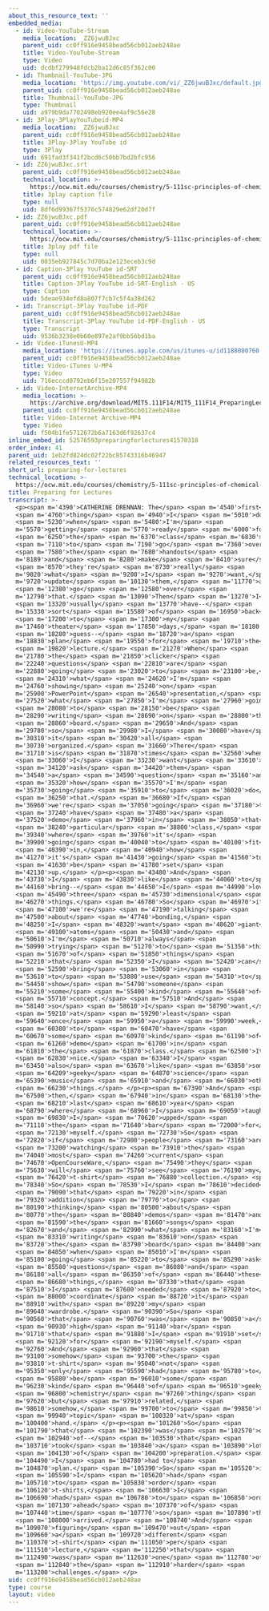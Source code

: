 ```yaml
---
about_this_resource_text: ''
embedded_media:
  - id: Video-YouTube-Stream
    media_location: _ZZ6jwuBJxc
    parent_uid: cc0ff916e9458bead56cb012aeb248ae
    title: Video-YouTube-Stream
    type: Video
    uid: dcdbf279948fdcb2ba12d6c85f362c00
  - id: Thumbnail-YouTube-JPG
    media_location: 'https://img.youtube.com/vi/_ZZ6jwuBJxc/default.jpg'
    parent_uid: cc0ff916e9458bead56cb012aeb248ae
    title: Thumbnail-YouTube-JPG
    type: Thumbnail
    uid: a979b9da7702498eb920ee4af9c56e28
  - id: 3Play-3PlayYouTubeid-MP4
    media_location: _ZZ6jwuBJxc
    parent_uid: cc0ff916e9458bead56cb012aeb248ae
    title: 3Play-3Play YouTube id
    type: 3Play
    uid: 691fad3f341f2bcd6c50bb7bd2bfc956
  - id: ZZ6jwuBJxc.srt
    parent_uid: cc0ff916e9458bead56cb012aeb248ae
    technical_location: >-
      https://ocw.mit.edu/courses/chemistry/5-111sc-principles-of-chemical-science-fall-2014/instructor-insights/preparing-for-lectures/ZZ6jwuBJxc.srt
    title: 3play caption file
    type: null
    uid: 8df6d99367f5376c574829e62df20d7f
  - id: ZZ6jwuBJxc.pdf
    parent_uid: cc0ff916e9458bead56cb012aeb248ae
    technical_location: >-
      https://ocw.mit.edu/courses/chemistry/5-111sc-principles-of-chemical-science-fall-2014/instructor-insights/preparing-for-lectures/ZZ6jwuBJxc.pdf
    title: 3play pdf file
    type: null
    uid: 0035eb927845c7d70ba2e123eceb3c9d
  - id: Caption-3Play YouTube id-SRT
    parent_uid: cc0ff916e9458bead56cb012aeb248ae
    title: Caption-3Play YouTube id-SRT-English - US
    type: Caption
    uid: 5deae934efd8a807f7cb7c5f4a38d262
  - id: Transcript-3Play YouTube id-PDF
    parent_uid: cc0ff916e9458bead56cb012aeb248ae
    title: Transcript-3Play YouTube id-PDF-English - US
    type: Transcript
    uid: 9536b3238e0b60e897e2af9bb56bd1ba
  - id: Video-iTunesU-MP4
    media_location: 'https://itunes.apple.com/us/itunes-u/id1188080760'
    parent_uid: cc0ff916e9458bead56cb012aeb248ae
    title: Video-iTunes U-MP4
    type: Video
    uid: 716ecccd0792eb6f15e207557f94982b
  - id: Video-InternetArchive-MP4
    media_location: >-
      https://archive.org/download/MIT5.111F14/MIT5_111F14_PreparingLectures_300k.mp4
    parent_uid: cc0ff916e9458bead56cb012aeb248ae
    title: Video-Internet Archive-MP4
    type: Video
    uid: f504b1fe5712672b6a7163d6f92637c4
inline_embed_id: 52576593preparingforlectures41570318
order_index: 41
parent_uid: 1eb2fd824dc02f22bc85743316b46947
related_resources_text: ''
short_url: preparing-for-lectures
technical_location: >-
  https://ocw.mit.edu/courses/chemistry/5-111sc-principles-of-chemical-science-fall-2014/instructor-insights/preparing-for-lectures
title: Preparing for Lectures
transcript: >-
  <p><span m='4390'>CATHERINE DRENNAN: The</span> <span m='4540'>first</span>
  <span m='4760'>thing</span> <span m='4940'>I</span> <span m='5010'>do</span>
  <span m='5230'>when</span> <span m='5480'>I'm</span> <span
  m='5570'>getting</span> <span m='5770'>ready</span> <span m='6000'>for</span>
  <span m='6250'>the</span> <span m='6370'>class</span> <span m='6830'>is</span>
  <span m='7110'>to</span> <span m='7190'>go</span> <span m='7360'>over</span>
  <span m='7580'>the</span> <span m='7680'>handouts</span> <span
  m='8189'>and</span> <span m='8280'>make</span> <span m='8410'>sure</span>
  <span m='8570'>they're</span> <span m='8730'>really</span> <span
  m='9020'>what</span> <span m='9200'>I</span> <span m='9270'>want,</span> <span
  m='9720'>update</span> <span m='10130'>them,</span> <span m='11770'>and</span>
  <span m='12380'>go</span> <span m='12580'>over</span> <span
  m='12790'>that.</span> <span m='13090'>Then</span> <span m='13270'>I</span>
  <span m='13320'>usually</span> <span m='13770'>have--</span> <span
  m='15330'>sort</span> <span m='15580'>of</span> <span m='16950'>back</span>
  <span m='17200'>to</span> <span m='17300'>my</span> <span
  m='17460'>theater</span> <span m='17850'>days,</span> <span m='18180'>I</span>
  <span m='18280'>guess--</span> <span m='18720'>a</span> <span
  m='18830'>plan</span> <span m='19550'>for</span> <span m='19710'>the</span>
  <span m='19820'>lecture.</span> <span m='21270'>When</span> <span
  m='21780'>the</span> <span m='21850'>clicker</span> <span
  m='22240'>questions</span> <span m='22810'>are</span> <span
  m='22880'>going</span> <span m='23020'>to</span> <span m='23100'>be,</span>
  <span m='24310'>what</span> <span m='24620'>I'm</span> <span
  m='24760'>showing</span> <span m='25240'>on</span> <span
  m='25900'>PowerPoint</span> <span m='26540'>presentation,</span> <span
  m='27520'>what</span> <span m='27850'>I'm</span> <span m='27960'>going</span>
  <span m='28080'>to</span> <span m='28150'>be</span> <span
  m='28290'>writing</span> <span m='28690'>on</span> <span m='28800'>the</span>
  <span m='28860'>board.</span> <span m='29650'>And</span> <span
  m='29780'>so</span> <span m='29980'>I</span> <span m='30080'>have</span> <span
  m='30310'>it</span> <span m='30420'>all</span> <span
  m='30730'>organized.</span> <span m='31660'>There</span> <span
  m='31710'>is</span> <span m='31870'>times</span> <span m='32560'>when</span>
  <span m='33060'>I</span> <span m='33230'>want</span> <span m='33610'>to</span>
  <span m='34120'>ask</span> <span m='34420'>them</span> <span
  m='34540'>a</span> <span m='34590'>question</span> <span m='35160'>and</span>
  <span m='35320'>how</span> <span m='35570'>I'm</span> <span
  m='35730'>going</span> <span m='35910'>to</span> <span m='36020'>do</span>
  <span m='36250'>that.</span> <span m='36680'>If</span> <span
  m='36960'>we're</span> <span m='37050'>going</span> <span m='37180'>to</span>
  <span m='37240'>have</span> <span m='37480'>a</span> <span
  m='37520'>demo</span> <span m='37960'>in</span> <span m='38050'>that</span>
  <span m='38240'>particular</span> <span m='38800'>class,</span> <span
  m='39340'>where</span> <span m='39760'>it's</span> <span
  m='39900'>going</span> <span m='40040'>to</span> <span m='40100'>fit</span>
  <span m='40390'>in,</span> <span m='40940'>how</span> <span
  m='41270'>it's</span> <span m='41430'>going</span> <span m='41560'>to</span>
  <span m='41630'>be</span> <span m='41780'>set</span> <span
  m='42130'>up.</span> </p><p><span m='43480'>And</span> <span
  m='43730'>I</span> <span m='43830'>like</span> <span m='44060'>to</span> <span
  m='44160'>bring--</span> <span m='44650'>I</span> <span m='44990'>love</span>
  <span m='45490'>three</span> <span m='45730'>dimensional</span> <span
  m='46270'>things.</span> <span m='46780'>So</span> <span m='46970'>if</span>
  <span m='47100'>we're</span> <span m='47190'>talking</span> <span
  m='47500'>about</span> <span m='47740'>bonding,</span> <span
  m='48250'>I</span> <span m='48320'>want</span> <span m='48620'>giant</span>
  <span m='49100'>atoms</span> <span m='50430'>and</span> <span
  m='50610'>I'm</span> <span m='50710'>always</span> <span
  m='50990'>trying</span> <span m='51270'>to</span> <span m='51350'>think</span>
  <span m='51670'>of</span> <span m='51850'>things</span> <span
  m='52210'>that</span> <span m='52350'>I</span> <span m='52420'>can</span>
  <span m='52590'>bring</span> <span m='53060'>in</span> <span
  m='53610'>to</span> <span m='53880'>use</span> <span m='54310'>to</span> <span
  m='54450'>show</span> <span m='54790'>someone</span> <span
  m='55210'>some</span> <span m='55400'>kind</span> <span m='55640'>of</span>
  <span m='55710'>concept.</span> <span m='57510'>And</span> <span
  m='58140'>so</span> <span m='58610'>I</span> <span m='58790'>want,</span>
  <span m='59210'>at</span> <span m='59290'>least</span> <span
  m='59640'>once</span> <span m='59950'>a</span> <span m='59990'>week,</span>
  <span m='60380'>to</span> <span m='60470'>have</span> <span
  m='60670'>some</span> <span m='60970'>kind</span> <span m='61190'>of</span>
  <span m='61260'>demo</span> <span m='61700'>in</span> <span
  m='61810'>the</span> <span m='61870'>class.</span> <span m='62500'>It's</span>
  <span m='62830'>nice.</span> <span m='63340'>I</span> <span
  m='63450'>also</span> <span m='63670'>like</span> <span m='63850'>some</span>
  <span m='64209'>geeky</span> <span m='64870'>science</span> <span
  m='65390'>music</span> <span m='65910'>and</span> <span m='66030'>other</span>
  <span m='66230'>things.</span> </p><p><span m='67390'>And</span> <span
  m='67500'>then,</span> <span m='67940'>in</span> <span m='68130'>the</span>
  <span m='68210'>last</span> <span m='68610'>year</span> <span
  m='68790'>where</span> <span m='68960'>I</span> <span m='69050'>taught,</span>
  <span m='69830'>I</span> <span m='70620'>upped</span> <span
  m='71110'>the</span> <span m='71640'>bar</span> <span m='72000'>for</span>
  <span m='72130'>myself.</span> <span m='72730'>So</span> <span
  m='72820'>if</span> <span m='72900'>people</span> <span m='73160'>are</span>
  <span m='73200'>watching</span> <span m='73910'>the</span> <span
  m='74040'>most</span> <span m='74260'>current</span> <span
  m='74670'>OpenCourseWare,</span> <span m='75490'>they</span> <span
  m='75630'>will</span> <span m='75760'>see</span> <span m='76190'>my</span>
  <span m='76420'>t-shirt</span> <span m='76880'>collection.</span> <span
  m='78340'>So</span> <span m='78530'>I</span> <span m='78610'>decided</span>
  <span m='79090'>that</span> <span m='79220'>in</span> <span
  m='79320'>addition</span> <span m='79770'>to</span> <span
  m='80190'>thinking</span> <span m='80500'>about</span> <span
  m='80770'>the</span> <span m='80840'>demos</span> <span m='81470'>and</span>
  <span m='81590'>the</span> <span m='81660'>songs</span> <span
  m='82670'>and</span> <span m='82990'>what</span> <span m='83160'>I'm</span>
  <span m='83310'>writing</span> <span m='83610'>on</span> <span
  m='83720'>the</span> <span m='83790'>board</span> <span m='84400'>and</span>
  <span m='84850'>when</span> <span m='85010'>I'm</span> <span
  m='85100'>going</span> <span m='85220'>to</span> <span m='85290'>ask</span>
  <span m='85580'>questions</span> <span m='86080'>and</span> <span
  m='86180'>all</span> <span m='86350'>of</span> <span m='86440'>these</span>
  <span m='86680'>things,</span> <span m='87330'>that</span> <span
  m='87510'>I</span> <span m='87600'>needed</span> <span m='87920'>to</span>
  <span m='88000'>coordinate</span> <span m='88720'>it</span> <span
  m='88910'>with</span> <span m='89220'>my</span> <span
  m='89640'>wardrobe.</span> <span m='90390'>So</span> <span
  m='90560'>that</span> <span m='90760'>was</span> <span m='90850'>a</span>
  <span m='90930'>high</span> <span m='91140'>bar</span> <span
  m='91710'>that</span> <span m='91880'>I</span> <span m='91910'>set</span>
  <span m='92120'>for</span> <span m='92190'>myself.</span> <span
  m='92760'>And</span> <span m='92960'>that</span> <span
  m='93100'>somehow</span> <span m='93700'>the</span> <span
  m='93810'>t-shirt</span> <span m='95040'>not</span> <span
  m='95350'>only</span> <span m='95590'>had</span> <span m='95780'>to</span>
  <span m='95880'>be</span> <span m='96010'>some</span> <span
  m='96230'>kind</span> <span m='96440'>of</span> <span m='96510'>geeky</span>
  <span m='96800'>chemistry</span> <span m='97260'>thing</span> <span
  m='97620'>but</span> <span m='97910'>related,</span> <span
  m='98610'>somehow,</span> <span m='99700'>to</span> <span m='99850'>the</span>
  <span m='99940'>topic</span> <span m='100320'>at</span> <span
  m='100400'>hand.</span> </p><p><span m='101260'>So</span> <span
  m='101790'>that</span> <span m='102390'>was</span> <span m='102570'>one</span>
  <span m='102940'>of--</span> <span m='103530'>that</span> <span
  m='103710'>took</span> <span m='103840'>a</span> <span m='103890'>lot</span>
  <span m='104130'>of</span> <span m='104200'>preparation.</span> <span
  m='104490'>I</span> <span m='104780'>had to</span> <span
  m='104870'>plan.</span> <span m='105390'>So</span> <span m='105520'>if</span>
  <span m='105590'>I</span> <span m='105620'>had</span> <span
  m='105710'>to</span> <span m='105830'>order</span> <span
  m='106120'>t-shirts,</span> <span m='106630'>I</span> <span
  m='106690'>had</span> <span m='106780'>to</span> <span m='106850'>order</span>
  <span m='107130'>ahead</span> <span m='107370'>of</span> <span
  m='107440'>time</span> <span m='107770'>so</span> <span m='107890'>they</span>
  <span m='108000'>arrived.</span> <span m='108740'>And</span> <span
  m='109070'>figuring</span> <span m='109470'>out</span> <span
  m='109660'>a</span> <span m='109720'>different</span> <span
  m='110370'>t-shirt</span> <span m='111050'>per</span> <span
  m='111510'>lecture,</span> <span m='112250'>that</span> <span
  m='112490'>was</span> <span m='112630'>one</span> <span m='112780'>of</span>
  <span m='112840'>the</span> <span m='112910'>harder</span> <span
  m='113200'>challenges.</span> </p>
uid: cc0ff916e9458bead56cb012aeb248ae
type: course
layout: video
---
```

